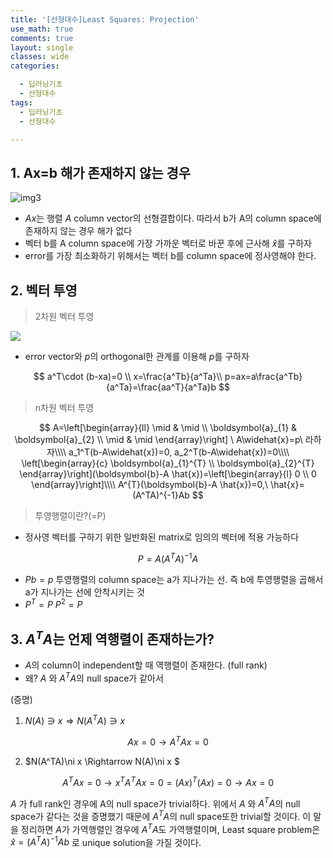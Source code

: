 ```yaml
---
title: '[선형대수]Least Squares: Projection'
use_math: true
comments: true
layout: single
classes: wide
categories:

  - 딥러닝기초
  - 선형대수
tags:
  - 딥러닝기초
  - 선형대수

---
```


## 1. Ax=b 해가 존재하지 않는 경우

![img3](http://whdbfla6.github.io/assets/linear-algebra/img3.PNG)

- $Ax$는 행렬 $A$ column vector의 선형결합이다. 따라서 b가 A의 column space에 존재하지 않는 경우 해가 없다
- 벡터 b를 A column space에 가장 가까운 벡터로 바꾼 후에 근사해 $\widehat{x}$를 구하자
- error를 가장 최소화하기 위해서는 벡터 b를 column space에 정사영해야 한다. 



## 2. 벡터 투영

> 2차원 벡터 투영

![](C:\Users\SAMSUNG\whdbfla6.github.io\assets\linear-algebra\img15.PNG)

- error vector와 $p$의 orthogonal한 관계를 이용해 $p$를 구하자

$$
a^T\cdot (b-xa)=0 \\ x=\frac{a^Tb}{a^Ta}\\ p=ax=a\frac{a^Tb}{a^Ta}=\frac{aa^T}{a^Ta}b
$$



> n차원 벡터 투영

$$
A=\left[\begin{array}{ll}
\mid & \mid \\
\boldsymbol{a}_{1} & \boldsymbol{a}_{2} \\
\mid & \mid
\end{array}\right] \ A\widehat{x}=p\ 라하자\\\\ a_1^T(b-A\widehat{x})=0, a_2^T(b-A\widehat{x})=0\\\\
\left[\begin{array}{c}
\boldsymbol{a}_{1}^{T} \\
\boldsymbol{a}_{2}^{T}
\end{array}\right](\boldsymbol{b}-A \hat{x})=\left[\begin{array}{l}
0 \\
0
\end{array}\right]\\\\ A^{T}(\boldsymbol{b}-A \hat{x})=0,\ \hat{x}=(A^TA)^{-1}Ab
$$

> 투영행렬이란?(=P) 

- 정사영 벡터를 구하기 위한 일반화된 matrix로 임의의 벡터에 적용 가능하다

$$
P=A(A^TA)^{-1}A
$$

- $Pb=p$ 투영행렬의 column space는 a가 지나가는 선. 즉 b에 투영행렬을 곱해서 a가 지나가는 선에 안착시키는 것
- $P^T=P\ P^2=P$



## 3. $A^TA$는  언제 역행렬이 존재하는가? 

- $A$의 column이 independent할 때 역행렬이 존재한다. (full rank)
- 왜? $A$ 와 $A^TA$의 null space가 같아서

(증명)

1. $N(A)\ni x \Rightarrow N(A^TA)\ni x$

$$Ax=0 \rightarrow  A^TAx=0$$

2. $N(A^TA)\ni x \Rightarrow N(A)\ni x $

$$A^TAx=0 \rightarrow  x^TA^TAx=0 = (Ax)^T(Ax)=0 \rightarrow Ax=0$$

$A$ 가 full rank인 경우에 A의 null space가 trivial하다. 위에서 $A$ 와 $A^TA$의 null space가 같다는 것을 증명했기 때문에  $A^TA$의 null space또한 trivial할 것이다. 이 말을 정리하면 $A$가 가역행렬인 경우에 $A^TA$도 가역행렬이며,  Least square problem은 $\hat{x}=(A^TA)^{-1}Ab$ 로 unique solution을 가질 것이다. 